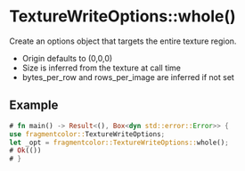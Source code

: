 # TextureWriteOptions::whole()

Create an options object that targets the entire texture region.

- Origin defaults to (0,0,0)
- Size is inferred from the texture at call time
- bytes_per_row and rows_per_image are inferred if not set

## Example
```rust
# fn main() -> Result<(), Box<dyn std::error::Error>> {
use fragmentcolor::TextureWriteOptions;
let _opt = fragmentcolor::TextureWriteOptions::whole();
# Ok(())
# }
```
